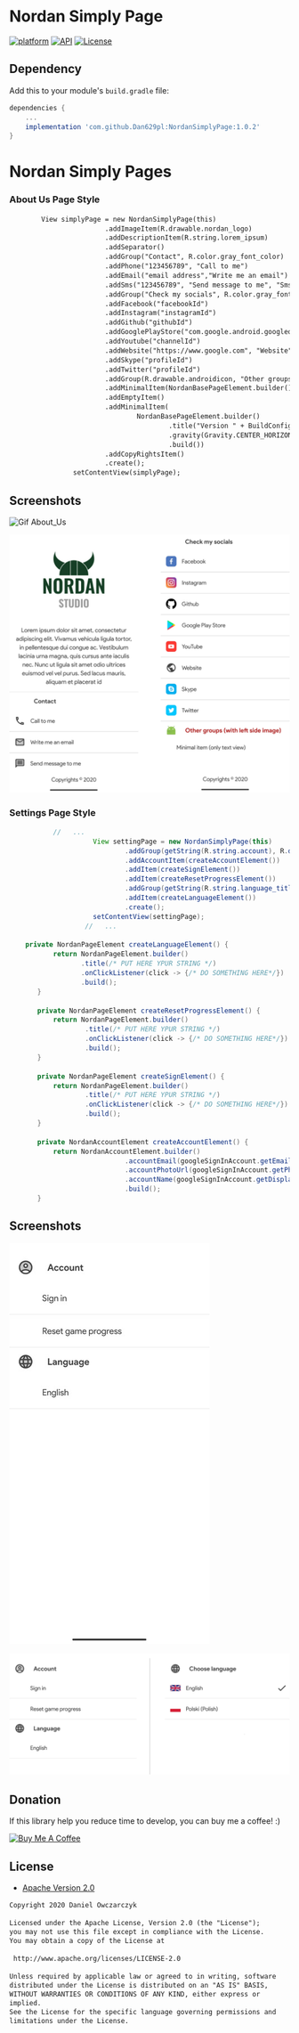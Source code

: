 # Nordan Simply Page
[![platform](https://img.shields.io/badge/platform-Android-yellow.svg)](https://www.android.com)
[![API](https://img.shields.io/badge/API-24%2B-brightgreen.svg?style=plastic)](https://android-arsenal.com/api?level=24)
[![License](https://img.shields.io/badge/license-Apache%202-4EB1BA.svg?style=flat-square)](https://www.apache.org/licenses/LICENSE-2.0.html)


## Dependency

Add this to your module's `build.gradle` file:

```gradle
dependencies {
	...
	implementation 'com.github.Dan629pl:NordanSimplyPage:1.0.2'
}
```
<h1>Nordan Simply Pages</h1>

<h3>About Us Page Style</h3>

```diff
        View simplyPage = new NordanSimplyPage(this)
                        .addImageItem(R.drawable.nordan_logo)
                        .addDescriptionItem(R.string.lorem_ipsum)
                        .addSeparator()
                        .addGroup("Contact", R.color.gray_font_color)
                        .addPhone("123456789", "Call to me")
                        .addEmail("email address","Write me an email")
                        .addSms("123456789", "Send message to me", "Sms message")
                        .addGroup("Check my socials", R.color.gray_font_color)
                        .addFacebook("facebookId")
                        .addInstagram("instagramId")
                        .addGithub("githubId")
                        .addGooglePlayStore("com.google.android.googlequicksearchbox")
                        .addYoutube("channelId")
                        .addWebsite("https://www.google.com", "Website")
                        .addSkype("profileId")
                        .addTwitter("profileId")
                        .addGroup(R.drawable.androidicon, "Other groups (with left side image)")
                        .addMinimalItem(NordanBasePageElement.builder().title("Minimal item (only text view)").build())
                        .addEmptyItem()
                        .addMinimalItem(
                                NordanBasePageElement.builder()
                                        .title("Version " + BuildConfig.VERSION_NAME)
                                        .gravity(Gravity.CENTER_HORIZONTAL)
                                        .build())
                        .addCopyRightsItem()
                        .create();
                setContentView(simplyPage);
```
## Screenshots

![Gif About_Us](https://github.com/Dan629pl/NordanSimplyPage/blob/master/img/page_gif.gif)



![Screenshots](https://github.com/Dan629pl/NordanSimplyPage/blob/master/img/screenshot_side_hr.png)

<h3>Settings Page Style</h3>

```java
           //  	...
                     View settingPage = new NordanSimplyPage(this)
                             .addGroup(getString(R.string.account), R.drawable.account_icon, R.color.grayFontColor)
                             .addAccountItem(createAccountElement())
                             .addItem(createSignElement())
                             .addItem(createResetProgressElement())
                             .addGroup(getString(R.string.language_title), R.drawable.langugage_icon, R.color.grayFontColor)
                             .addItem(createLanguageElement())
                             .create();
                     setContentView(settingPage);
                   //  	...

    private NordanPageElement createLanguageElement() {
           return NordanPageElement.builder()
                  .title(/* PUT HERE YPUR STRING */)
                  .onClickListener(click -> {/* DO SOMETHING HERE*/})
                  .build();
       }
   
       private NordanPageElement createResetProgressElement() {
           return NordanPageElement.builder()
                   .title(/* PUT HERE YPUR STRING */)
                   .onClickListener(click -> {/* DO SOMETHING HERE*/})
                   .build();
       }
   
       private NordanPageElement createSignElement() {
           return NordanPageElement.builder()
                   .title(/* PUT HERE YPUR STRING */)
                   .onClickListener(click -> {/* DO SOMETHING HERE*/})
                   .build();
       }
   
       private NordanAccountElement createAccountElement() {
           return NordanAccountElement.builder()
                             .accountEmail(googleSignInAccount.getEmail())
                             .accountPhotoUrl(googleSignInAccount.getPhotoUrl())
                             .accountName(googleSignInAccount.getDisplayName())
                             .build();
       }
```
## Screenshots

![Gif Settings_Page](https://github.com/Dan629pl/NordanSimplyPage/blob/master/img/setting_page.gif)



![Screenshots](https://github.com/Dan629pl/NordanSimplyPage/blob/master/img/settings_hr.png)

## Donation
If this library  help you reduce time to develop, you can buy me a coffee! :) 

<a href="https://www.buymeacoffee.com/Dan629"><img src="https://www.buymeacoffee.com/assets/img/bmc-meta-new/apple-icon-72x72.png" alt="Buy Me A Coffee" style="height: auto !important;width: auto !important;" ></a>

## License

* [Apache Version 2.0](http://www.apache.org/licenses/LICENSE-2.0.html)

```
Copyright 2020 Daniel Owczarczyk

Licensed under the Apache License, Version 2.0 (the "License");
you may not use this file except in compliance with the License.
You may obtain a copy of the License at

 http://www.apache.org/licenses/LICENSE-2.0

Unless required by applicable law or agreed to in writing, software
distributed under the License is distributed on an "AS IS" BASIS,
WITHOUT WARRANTIES OR CONDITIONS OF ANY KIND, either express or implied.
See the License for the specific language governing permissions and
limitations under the License.